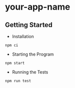 # your-app-name

## Getting Started

* Installation
```
npm ci
```

* Starting the Program
```
npm start
```

* Running the Tests
```
npm run test
```
